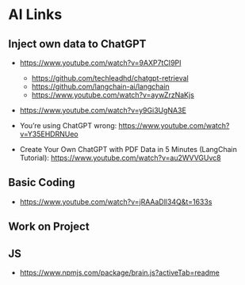 # AI Links

## Inject own data to ChatGPT

- https://www.youtube.com/watch?v=9AXP7tCI9PI
  - https://github.com/techleadhd/chatgpt-retrieval
  - https://github.com/langchain-ai/langchain
  - https://www.youtube.com/watch?v=aywZrzNaKjs

- https://www.youtube.com/watch?v=y9Gi3UgNA3E

- You’re using ChatGPT wrong: https://www.youtube.com/watch?v=Y35EHDRNUeo

- Create Your Own ChatGPT with PDF Data in 5 Minutes (LangChain Tutorial): https://www.youtube.com/watch?v=au2WVVGUvc8

## Basic Coding

- https://www.youtube.com/watch?v=jRAAaDll34Q&t=1633s

## Work on Project

## JS

- https://www.npmjs.com/package/brain.js?activeTab=readme

